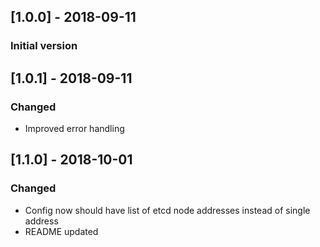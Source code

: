 ## [1.0.0] - 2018-09-11
### Initial version
## [1.0.1] - 2018-09-11
### Changed
- Improved error handling
## [1.1.0] - 2018-10-01
### Changed
- Config now should have list of etcd node addresses instead of single address
- README updated